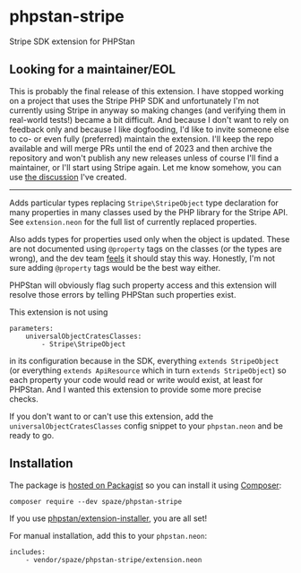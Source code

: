 # phpstan-stripe
Stripe SDK extension for PHPStan

## Looking for a maintainer/EOL
This is probably the final release of this extension. I have stopped working on a project that uses the Stripe PHP SDK and unfortunately I'm not currently using Stripe in anyway so making changes (and verifying them in real-world tests!) became a bit difficult. And because I don't want to rely on feedback only and because I like dogfooding, I'd like to invite someone else to co- or even fully (preferred) maintain the extension. I'll keep the repo available and will merge PRs until the end of 2023 and then archive the repository and won't publish any new releases unless of course I'll find a maintainer, or I'll start using Stripe again. Let me know somehow, you can use [the discussion](https://github.com/spaze/phpstan-stripe/discussions/19) I've created.

---

Adds particular types replacing `Stripe\StripeObject` type declaration for many properties in many classes used by the PHP library for the Stripe API.
See `extension.neon` for the full list of currently replaced properties.

Also adds types for properties used only when the object is updated.
These are not documented using `@property` tags on the classes (or the types are wrong), and the dev team [feels](https://github.com/stripe/stripe-php/pull/543) it should stay this way.
Honestly, I'm not sure adding `@property` tags would be the best way either.

PHPStan will obviously flag such property access and this extension will resolve those errors by telling PHPStan such properties exist.

This extension is not using
```
parameters:
	universalObjectCratesClasses:
		- Stripe\StripeObject
```
in its configuration because in the SDK, everything `extends StripeObject` (or everything `extends ApiResource` which in turn `extends StripeObject`) so each property your code would read or write would exist, at least for PHPStan.
And I wanted this extension to provide some more precise checks.

If you don't want to or can't use this extension, add the `universalObjectCratesClasses` config snippet to your `phpstan.neon` and be ready to go.

## Installation

The package is [hosted on Packagist](https://packagist.org/packages/spaze/phpstan-stripe) so you can install it using [Composer](https://getcomposer.org/):

```
composer require --dev spaze/phpstan-stripe
```

If you use [phpstan/extension-installer](https://github.com/phpstan/extension-installer), you are all set!

For manual installation, add this to your `phpstan.neon`:

```
includes:
	- vendor/spaze/phpstan-stripe/extension.neon
```

